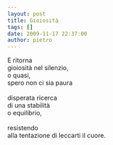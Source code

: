 ```yaml
---
layout: post
title: Gioiosità
tags: []
date: 2009-11-17 22:37:00
author: pietro
---
```

E ritorna<br/>gioiosità nel silenzio,<br/>o quasi,<br/>spero non ci sia paura<br/><br/>disperata ricerca<br/>di una stabilità<br/>o equilibrio,<br/><br/>resistendo<br/>alla tentazione di leccarti il cuore.
